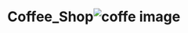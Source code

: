 # Coffee_Shop![coffe image](https://github.com/tayebkhandev/Coffee_Shop/assets/123813633/30621e50-f629-4b40-9067-f0e8d237b702)
